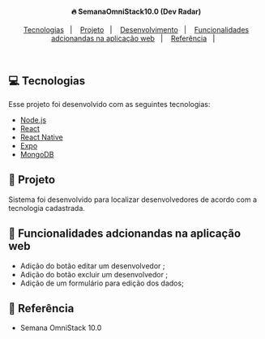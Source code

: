 <h4 align="center">
  🔥 SemanaOmniStack10.0 (Dev Radar)
</h4>

<p align="center">
  <a href="#rocket-tecnologias">Tecnologias</a>&nbsp;&nbsp;&nbsp;|&nbsp;&nbsp;&nbsp;
  <a href="#-projeto">Projeto</a>&nbsp;&nbsp;&nbsp;|&nbsp;&nbsp;&nbsp;
  <a href="#-layout">Desenvolvimento</a>&nbsp;&nbsp;&nbsp;|&nbsp;&nbsp;&nbsp;
  <a href="#-layout">Funcionalidades adcionandas na aplicação web</a>&nbsp;&nbsp;&nbsp;|&nbsp;&nbsp;&nbsp;
  <a href="#-layout">Referência</a>&nbsp;&nbsp;&nbsp;|&nbsp;&nbsp;&nbsp;
</p>

<br>

## 💻 Tecnologias

Esse projeto foi desenvolvido com as seguintes tecnologias:

- [Node.js](https://nodejs.org/en/)
- [React](https://reactjs.org/)
- [React Native](https://reactnative.dev/)
- [Expo](https://expo.io/)
- [MongoDB](hhttps://www.mongodb.com/)

## 📜 Projeto

Sistema foi desenvolvido para localizar desenvolvedores de acordo com a tecnologia cadastrada.

## 📡 Funcionalidades adcionandas na aplicação web                             

- Adição do botão editar um desenvolvedor ;
- Adição do botão excluir um desenvolvedor ;
- Adição de um formulário para edição dos dados;

## 🎥 Referência 

- Semana OmniStack 10.0